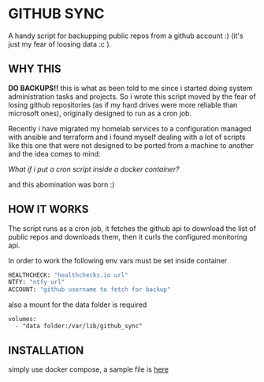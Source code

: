 # GITHUB SYNC

A handy script for backupping public repos from a github account :) (it's just my fear of loosing data :c ).

## WHY THIS

**DO BACKUPS!!** this is what as been told to me since i started doing system administration tasks and projects. So i wrote this script moved by the fear of losing github repositories (as if my hard drives were more reliable than microsoft ones), originally designed to run as a cron job.

Recently i have migrated my homelab services to a configuration managed with ansible and terraform and i found myself dealing with a lot of scripts like this one that were not designed to be ported from a machine to another and the idea comes to mind:

*What if i put a cron script inside a docker container?*

and this abomination was born :)

## HOW IT WORKS

The script runs as a cron job, it fetches the github api to download the list of public repos and downloads them, then it curls the configured monitoring api.

In order to work the following env vars must be set inside container

```bash
HEALTHCHECK: "healthchecks.io url"
NTFY: "ntfy url"
ACCOUNT: "github username to fetch for backup"
```

also a mount for the data folder is required

```docker-compose
volumes:
  - "data folder:/var/lib/github_sync"
```

## INSTALLATION

simply use docker compose, a sample file is [here](./docker-compose.yml.sample)
